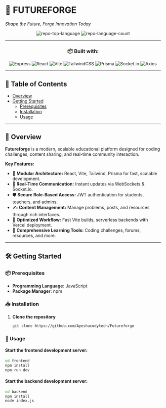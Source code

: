 # 🚀 FUTUREFORGE

*Shape the Future, Forge Innovation Today*

<div align="center">
  
![repo-top-language](https://img.shields.io/github/languages/top/Ayeshacodytech/Futureforge?style=flat&color=0080ff)
![repo-language-count](https://img.shields.io/github/languages/count/Ayeshacodytech/Futureforge?style=flat&color=0080ff)

---

### 📦 Built with:

![Express](https://img.shields.io/badge/Express-000000.svg?style=flat&logo=Express&logoColor=white)
![React](https://img.shields.io/badge/React-61DAFB.svg?style=flat&logo=React&logoColor=black)
![Vite](https://img.shields.io/badge/Vite-646CFF.svg?style=flat&logo=Vite&logoColor=white)
![TailwindCSS](https://img.shields.io/badge/TailwindCSS-38B2AC.svg?style=flat&logo=TailwindCSS&logoColor=white)
![Prisma](https://img.shields.io/badge/Prisma-2D3748.svg?style=flat&logo=Prisma&logoColor=white)
![Socket.io](https://img.shields.io/badge/Socket.io-010101.svg?style=flat&logo=socketdotio&logoColor=white)
![Axios](https://img.shields.io/badge/Axios-5A29E4.svg?style=flat&logo=Axios&logoColor=white)

</div>

---

## 📖 Table of Contents

- [Overview](#overview)
- [Getting Started](#getting-started)
  - [Prerequisites](#prerequisites)
  - [Installation](#installation)
  - [Usage](#usage)


---

## 📝 Overview

**Futureforge** is a modern, scalable educational platform designed for coding challenges, content sharing, and real-time community interaction.  

**Key Features:**

- 🧩 **Modular Architecture:** React, Vite, Tailwind, Prisma for fast, scalable development.
- 🔗 **Real-Time Communication:** Instant updates via WebSockets & Socket.io.
- 🛡️ **Secure Role-Based Access:** JWT authentication for students, teachers, and admins.
- ✍️ **Content Management:** Manage problems, posts, and resources through rich interfaces.
- 🚀 **Optimized Workflow:** Fast Vite builds, serverless backends with Vercel deployment.
- 🎯 **Comprehensive Learning Tools:** Coding challenges, forums, resources, and more.

---

## 🛠️ Getting Started

### 📦 Prerequisites

- **Programming Language:** JavaScript
- **Package Manager:** npm

### 📥 Installation

1. **Clone the repository**

   ```bash
   git clone https://github.com/Ayeshacodytech/Futureforge

### 🚀 Usage

#### Start the frontend development server:

```bash
cd frontend
npm install
npm run dev
```
#### Start the backend development server:

```bash
cd backend
npm install
node index.js
```
